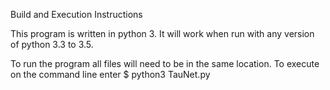 Build and Execution Instructions

This program is written in python 3. It will work when run with any version of python 3.3 to 3.5.

To run the program all files will need to be in the same location.
To execute on the command line enter $ python3 TauNet.py
